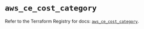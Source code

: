 # `aws_ce_cost_category`

Refer to the Terraform Registry for docs: [`aws_ce_cost_category`](https://registry.terraform.io/providers/hashicorp/aws/6.9.0/docs/resources/ce_cost_category).

